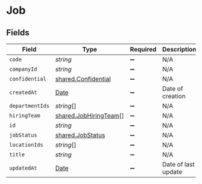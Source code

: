 # Job


## Fields

| Field                                                                                         | Type                                                                                          | Required                                                                                      | Description                                                                                   | Example                                                                                       |
| --------------------------------------------------------------------------------------------- | --------------------------------------------------------------------------------------------- | --------------------------------------------------------------------------------------------- | --------------------------------------------------------------------------------------------- | --------------------------------------------------------------------------------------------- |
| `code`                                                                                        | *string*                                                                                      | :heavy_minus_sign:                                                                            | N/A                                                                                           |                                                                                               |
| `companyId`                                                                                   | *string*                                                                                      | :heavy_minus_sign:                                                                            | N/A                                                                                           |                                                                                               |
| `confidential`                                                                                | [shared.Confidential](../../../sdk/models/shared/confidential.md)                             | :heavy_minus_sign:                                                                            | N/A                                                                                           |                                                                                               |
| `createdAt`                                                                                   | [Date](https://developer.mozilla.org/en-US/docs/Web/JavaScript/Reference/Global_Objects/Date) | :heavy_minus_sign:                                                                            | Date of creation                                                                              | 2021-01-01T01:01:01.000Z                                                                      |
| `departmentIds`                                                                               | *string*[]                                                                                    | :heavy_minus_sign:                                                                            | N/A                                                                                           |                                                                                               |
| `hiringTeam`                                                                                  | [shared.JobHiringTeam](../../../sdk/models/shared/jobhiringteam.md)[]                         | :heavy_minus_sign:                                                                            | N/A                                                                                           |                                                                                               |
| `id`                                                                                          | *string*                                                                                      | :heavy_minus_sign:                                                                            | N/A                                                                                           |                                                                                               |
| `jobStatus`                                                                                   | [shared.JobStatus](../../../sdk/models/shared/jobstatus.md)                                   | :heavy_minus_sign:                                                                            | N/A                                                                                           |                                                                                               |
| `locationIds`                                                                                 | *string*[]                                                                                    | :heavy_minus_sign:                                                                            | N/A                                                                                           |                                                                                               |
| `title`                                                                                       | *string*                                                                                      | :heavy_minus_sign:                                                                            | N/A                                                                                           |                                                                                               |
| `updatedAt`                                                                                   | [Date](https://developer.mozilla.org/en-US/docs/Web/JavaScript/Reference/Global_Objects/Date) | :heavy_minus_sign:                                                                            | Date of last update                                                                           | 2021-01-01T01:01:01.000Z                                                                      |